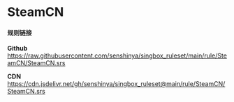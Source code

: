 # SteamCN

#### 规则链接

**Github**
https://raw.githubusercontent.com/senshinya/singbox_ruleset/main/rule/SteamCN/SteamCN.srs

**CDN**
https://cdn.jsdelivr.net/gh/senshinya/singbox_ruleset@main/rule/SteamCN/SteamCN.srs